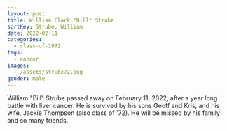 ```yaml
---
layout: post
title: William Clark "Bill" Strube
sortKey: Strube, William
date: 2022-02-11
categories:
  - class-of-1972
tags:
  - cancer
images:
  - /assets/strube72.png
gender: male
---
```

William "Bill" Strube passed away on February 11, 2022, after a year long battle with liver cancer. He is survived by his sons Geoff and Kris, and his wife, Jackie Thompson (also class of '72). He will be missed by his family and so many friends.